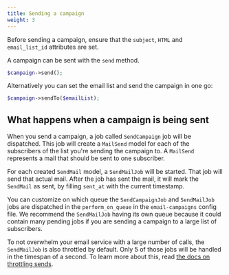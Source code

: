 ```yaml
---
title: Sending a campaign
weight: 3
---
```


Before sending a campaign, ensure that the `subject`, `HTML` and `email_list_id` attributes are set.

A campaign can be sent with the `send` method.

```php
$campaign->send();
```

Alternatively you can set the email list and send the campaign in one go:

```php
$campaign->sendTo($emailList);
```

## What happens when a campaign is being sent

When you send a campaign, a job called `SendCampaign` job will be dispatched. This job will create a `MailSend` model for each of the subscribers of the list you're sending the campaign to. A `MailSend` represents a mail that should be sent to one subscriber. 

For each created `SendMail` model, a `SendMailJob` will be started. That job will send that actual mail. After the job has sent the mail, it will mark the `SendMail` as sent, by filling `sent_at` with the current timestamp. 
 
 You can customize on which queue the `SendCampaignJob` and `SendMailJob` jobs are dispatched in the `perform_on_queue` in the `email-campaigns` config file. We recommend the `SendMailJob` having its own queue because it could contain many pending jobs if you are sending a campaign to a large list of subscribers.
 
 To not overwhelm your email service with a large number of calls, the `SendMailJob` is also throttled by default. Only 5 of those jobs will be handled in the timespan of a second. To learn more about this, read [the docs on throttling sends](https://docs.spatie.be/laravel-email-campaigns/v1/advanced-usage/throttling-sends/).

